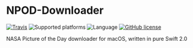 # NPOD-Downloader
[![Travis](https://travis-ci.org/giulio92/NPOD-Downloader.svg)](https://travis-ci.org/giulio92/NPOD-Downloader)
![Supported platforms](https://img.shields.io/badge/platform-macOS-lightgrey.svg)
![Language](https://img.shields.io/badge/language-Swift%202.0-orange.svg?logo=data:image/png;base64,https://upload.wikimedia.org/wikipedia/commons/thumb/9/9d/Swift_logo.svg/40px-Swift_logo.svg.png)
[![GitHub license](https://img.shields.io/badge/license-AGPL-blue.svg)](https://raw.githubusercontent.com/giulio92/NPOD-Downloader/master/LICENSE.txt)

NASA Picture of the Day downloader for macOS, written in pure Swift 2.0
